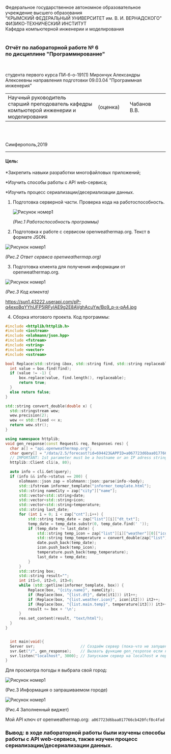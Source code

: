 Федеральное государственное автономное образовательное учреждение высшего образования  
"КРЫМСКИЙ ФЕДЕРАЛЬНЫЙ УНИВЕРСИТЕТ им. В. И. ВЕРНАДСКОГО"  
ФИЗИКО-ТЕХНИЧЕСКИЙ ИНСТИТУТ  
Кафедра компьютерной инженерии и моделирования
<br/><br/>

### Отчёт по лабораторной работе № 6 <br/> по дисциплине "Программирование"
<br/>

студента первого курса ПИ-б-о-191(1)
Мирончук Александры Алексеевны
направления подготовки 09.03.04 "Программная инженерия"
<br/>

<table>
<tr><td>Научный руководитель<br/>старший преподователь кафедры<br/>компьютерой инженерии и моделирования<br/>
<td/>(оценка)<td/>
<td/>Чабанов В.В.<td/>
</tr>
</table>
<br/><br/>

Симферополь,2019

***
#### Цель:
*Закрепить навыки разработки многофайловыx приложений;

*Изучить способы работы с API web-сервиса;

*Изучить процесс сериализации/десериализации данных.

1. Подготовка серверной части. Проверка кода на работоспособность.
 
   ![Рисунок номер1](https://sun3.43222.userapi.com/rM5_STcMR7UIJDEkJMBm5C7JGeUqzcXmlfa64g/DYT6flXfuLM.jpg)

   *(Рис.1 Работоспособность программы)*

2. Подготовка к работе с сервисом openweathermap.org.
   Текст в формате JSON.

![Рисунок номер1](https://sun3.43222.userapi.com/q_vdakrD_nwi2l5zJFEYEgpMl7hwpRygFQn32w/wglxj7b_E_g.jpg)

*(Рис.2 Ответ сервиса openweathermap.org)*

3. Подготовка клиента для получения информации от openweathermap.org.

![Рисунок номер1](https://sun2.43222.userapi.com/mWC2r9Pmt62m-2NeIqx7NEnevkDmZO_LHkrjsQ/FkOTO2elJzM.jpg)

*(Рис.3 Код клиента)*

https://sun1.43222.userapi.com/pP-q4exoBqYYhUFP5lRFyIAE9g2E8AVghAcuYw/Bo9_p-x-pA4.jpg

4. Сборка итогового проекта. Код программы:
   
  ```cpp
  #include <httplib/httplib.h>
#include <iostream>
#include <nlohmann/json.hpp>
#include <fstream>
#include <string>
#include <vector>
#include <sstream>

bool Replace(std::string &box, std::string find, std::string replaceable) {
	int value = box.find(find);
	if (value != -1) {
		box.replace(value, find.length(), replaceable);
		return true;
	}
	else return false;
}

std::string convert_double(double x) {
	std::stringstream wew;
	wew.precision(2);
	wew << std::fixed << x;
	return wew.str();
}

using namespace httplib;
void gen_response(const Request& req, Response& res) {
	char a[] = "api.openweathermap.org";
	char query[] = "/data/2.5/forecast?id=694423&APPID=a067723d6baa017766cb420fcf8c4fad&mode=json&units=metric";
	// IMPORTANT: 1st parameter must be a hostname or an IP adress string.
	httplib::Client cli(a, 80);

	auto info = cli.Get(query);
	if (info && info->status == 200) {
		nlohmann::json zap = nlohmann::json::parse(info->body);
		std::ifstream informer_template("informer_template.html");
		std::string nameCity = zap["city"]["name"];
		std::vector<std::string>date;
		std::vector<std::string>icon;
		std::vector<std::string>temperature;
		std::string last_date;
		for (int i = 0; i < zap["cnt"];i++) {
			std::string temp_date = zap["list"][i]["dt_txt"];
			temp_date = temp_date.substr(0, temp_date.find(' '));
			if (temp_date != last_date) {
				std::string temp_icon = zap["list"][i]["weather"][0]["icon"];
				std::string temp_temperature = convert_double(zap["list"][i]["main"]["temp"]);
				date.push_back(temp_date);
				icon.push_back(temp_icon);
				temperature.push_back(temp_temperature);
				last_date = temp_date;
			}
		}
		std::string box;
		std::string result="";
		int it1=0, it2=0, it3=0;
		while (std::getline(informer_template, box)) {
			Replace(box, "{city.name}", nameCity);
			if (Replace(box, "{list.dt}", date[it1])) it1++;
			if (Replace(box, "{list.weather.icon}", icon[it2])) it2++;
			if (Replace(box, "{list.main.temp}", temperature[it3])) it3++;
			result += box + '\n';
		}
		res.set_content(result, "text/html");
	}
}


	int main(void){
	Server svr;                    // Создаём сервер (пока-что не запущен)
	svr.Get("/", gen_response);    // Вызвать функцию gen_response если кто-то обратиться к корню "сайта"
	svr.listen("localhost", 3000); // Запускаем сервер на localhost и порту 1234
}
```
Для просмотра погоды я выбрала свой город:

![Рисунок номер1](https://sun1.43222.userapi.com/pP-q4exoBqYYhUFP5lRFyIAE9g2E8AVghAcuYw/Bo9_p-x-pA4.jpg)

(Рис.3 Информация о запрашиваемом городе)

![Рисунок номер1](https://sun2.43222.userapi.com/juf6JNa0f9bfSln0yWrSkugkckc8WfBcdvkCYw/_ZOtFcoCMo4.jpg)

(Рис.4 Заполненный виджет)

Мой  API ключ от openweathermap.org:``` a067723d6baa017766cb420fcf8c4fad```

### Вывод: в ходе лабораторной работы были изучены способы работы с API web-сервиса, также изучен процесс сериализации/десериализации данных.


